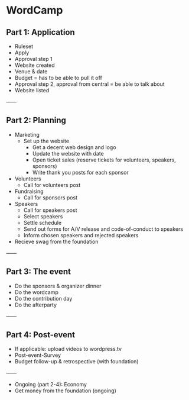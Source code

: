 # WordCamp

## Part 1: Application

* Ruleset
* Apply
* Approval step 1
* Website created
* Venue & date
* Budget = has to be able to pull it off
* Approval step 2, approval from central = be able to talk about
* Website listed

——

## Part 2: Planning

* Marketing
  * Set up the website
    * Get a decent web design and logo
    * Update the website with date
    * Open ticket sales (reserve tickets for volunteers, speakers, sponsors)
    * Write thank you posts for each sponsor
* Volunteers
  * Call for volunteers post
* Fundraising
  * Call for sponsors post
* Speakers
  * Call for speakers post
  * Select speakers
  * Settle schedule
  * Send out forms for A/V release and code-of-conduct to speakers
  * Inform chosen speakers and rejected speakers
* Recieve swag from the foundation

——

## Part 3: The event

* Do the sponsors & organizer dinner
* Do the wordcamp
* Do the contribution day
* Do the afterparty

——

## Part 4: Post-event

* If applicable: upload videos to wordpress.tv
* Post-event-Survey
* Budget follow-up & retrospective (with foundation)

——

* Ongoing (part 2-4): Economy
* Get money from the foundation (ongoing)
